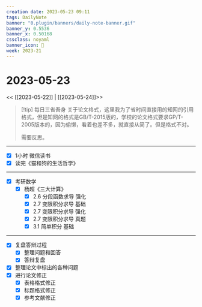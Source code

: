 ```yaml
---
creation date: 2023-05-23 09:11
tags: DailyNote
banner: "0.plugin/banners/daily-note-banner.gif"
banner_y: 0.5536
banner_x: 0.50168
cssclass: noyaml
banner_icon: 💌
week: 2023-21
---
```


# 2023-05-23

<< [[2023-05-22]] | [[2023-05-24]]>>


> [!tip] 每日三省吾身
> 关于论文格式，这里我为了省时间直接用的知网的引用格式，但是知网的格式是GB/T-2015版的，学校的论文格式要求GP/T-2005版本的，因为偷懒，看着也差不多，就直接从简了。但是格式不对。
> 
> 需要反思。

---

- [x] 1小时 微信读书
- [x] 读完《猫和狗的生活哲学》

---

- [x] 考研数学
	- [x] 杨超《三大计算》
		- [x] 2.6 分段函数求导 强化
		- [x] 2.7 变限积分求导 基础
		- [x] 2.7 变限积分求导 强化
		- [x] 2.7 变限积分求导 真题
		- [x] 3.1 简单积分 基础

---

- [x] 复盘答辩过程
	- [x] 整理问题和回答
	- [x] 答辩复盘
- [x] 整理论文中标出的各种问题
- [x] 进行论文修正
	- [x] 表格格式修正
	- [x] 标题格式修正
	- [x] 参考文献修正
